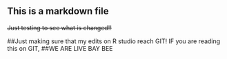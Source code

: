 ## This is a markdown file


~~Just testing to see what is changed!!~~

##Just making sure that my edits on R studio reach GIT! IF you are reading this on GIT,
##WE ARE LIVE BAY BEE